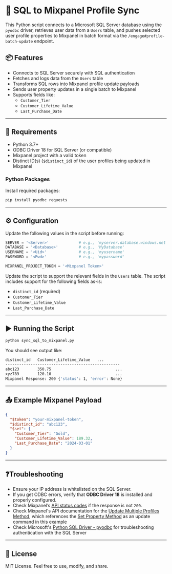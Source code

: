 # 📩 SQL to Mixpanel Profile Sync

This Python script connects to a Microsoft SQL Server database using the `pyodbc` driver, retrieves user data from a `Users` table, and pushes selected user profile properties to Mixpanel in batch format via the `/engage#profile-batch-update` endpoint.

## 📦 Features

- Connects to SQL Server securely with SQL authentication
- Fetches and logs data from the `Users` table
- Transforms SQL rows into Mixpanel profile update payloads
- Sends user property updates in a single batch to Mixpanel
- Supports fields like:
  - `Customer_Tier`
  - `Customer_Lifetime_Value`
  - `Last_Purchase_Date`

---

## 💠 Requirements

- Python 3.7+
- ODBC Driver 18 for SQL Server (or compatible)
- Mixpanel project with a valid token
- Distinct ID(s) (`$distinct_id`) of the user profiles being updated in Mixpanel

### Python Packages

Install required packages:

```bash
pip install pyodbc requests
```

---

## ⚙️ Configuration

Update the following values in the script before running:

```python
SERVER = '<Server>'             # e.g., 'myserver.database.windows.net'
DATABASE = '<Database>'         # e.g., 'MyDatabase'
USERNAME = '<Uid>'              # e.g., 'myusername'
PASSWORD = '<Pwd>'              # e.g., 'mypassword'

MIXPANEL_PROJECT_TOKEN = '<Mixpanel Token>'
```

Update the script to support the relevant fields in the `Users` table. The script includes support for the following fields as-is:

- `distinct_id` (required)
- `Customer_Tier`
- `Customer_Lifetime_Value`
- `Last_Purchase_Date`

---

## ▶️ Running the Script

```bash
python sync_sql_to_mixpanel.py
```

You should see output like:

```bash
distinct_id   Customer_Lifetime_Value   ...
--------------------------------------------------
abc123        350.75                            ...
xyz789        120.10                            ...
Mixpanel Response: 200 {'status': 1, 'error': None}
```

---

## 📤 Example Mixpanel Payload

```json
{
  "$token": "your-mixpanel-token",
  "$distinct_id": "abc123",
  "$set": {
    "Customer_Tier": "Gold",
    "Customer_Lifetime_Value": 189.32,
    "Last_Purchase_Date": "2024-03-01"
  }
}
```

---

## ❓Troubleshooting

- Ensure your IP address is whitelisted on the SQL Server.
- If you get ODBC errors, verify that **ODBC Driver 18** is installed and properly configured.
- Check Mixpanel’s [API status codes](https://developer.mixpanel.com/docs/http#response-format) if the response is not `200`.
- Check Mixpanel's API documentation for the [Update Multiple Profiles Method](https://developer.mixpanel.com/reference/profile-batch-update), which references the [Set Property Method](https://developer.mixpanel.com/reference/profile-set) as an update command in this example
- Check Microsoft's [Python SQL Driver - pyodbc](https://learn.microsoft.com/en-us/sql/connect/python/pyodbc/python-sql-driver-pyodbc?view=sql-server-ver16) for troubleshooting authentication with the SQL Server

---

## 📄 License

MIT License. Feel free to use, modify, and share.

